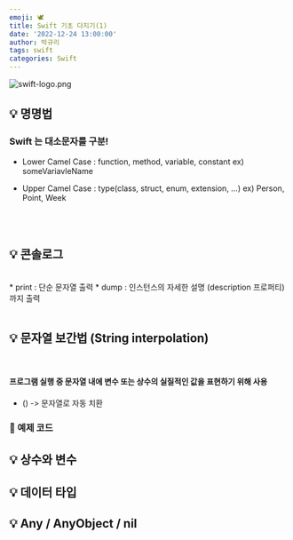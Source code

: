 ```yaml
---
emoji: 🕊
title: Swift 기초 다지기(1)
date: '2022-12-24 13:00:00'
author: 박규리
tags: swift 
categories: Swift
---
```


![swift-logo.png](./swift-log.png)


## 💡 명명법

### Swift 는 대소문자를 구분!

* Lower Camel Case : function, method, variable, constant 
    ex) someVariavleName

* Upper Camel Case : type(class, struct, enum, extension, …)
    ex) Person, Point, Week

</br>
</br>


## 💡 콘솔로그
</br>
* print : 단순 문자열 출력
* dump : 인스턴스의 자세한 설명 (description 프로퍼티) 까지 출력

</br>
</br>

## 💡 문자열 보간법 (String interpolation)
</br>

#### 프로그램 실행 중 문자열 내에 변수 또는 상수의 실질적인 값을 표현하기 위해 사용
* \() -> 문자열로 자동 치환

### 📎 예제 코드



## 💡 상수와 변수


## 💡 데이터 타입


## 💡 Any / AnyObject / nil


```toc
```